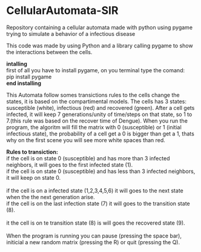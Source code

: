 # CellularAutomata-SIR
Repository containing a cellular automata made with python using pygame trying to simulate a behavior of a infectious disease

This code was made by using Python and a library calling pygame to show the interactions between the cells.

**intalling** <br />
first of all you have to install pygame, on you terminal type the comand: <br />
pip install pygame <br />
**end installing**

This Automata follow somes transictions rules to the cells change the states, it is based on the compartimental models.
The cells has 3 states: susceptible (white), infectious (red) and recovered (green).
After a cell gets infected, it will keep 7 generations/unity of time/steps on that state, so 1 to 7.(this rule was based on the recover 
time of Dengue). When you run the program, the algoritm will fill the matrix with 0 (susceptible) or 1 (initial infectious state), the probability of a cell get a 0 is bigger than get a 1, thats why on the first scene you will see more white spaces than red.


**Rules to transiction:** <br />
if the cell is on state 0 (susceptible) and has more than 3 infected neighbors, it will goes to the first infected state (1). <br />
if the cell is on state 0 (susceptible) and has less than 3 infected neighbors, it will keep on state 0. <br />
<br />
if the cell is on a infected state (1,2,3,4,5,6) it will goes to the next state when the the next generation arise. <br />
if the cell is on the last infection state (7) it will goes to the transition state (8). <br />
<br />
it the cell is on te transition state (8) is will goes the recovered state (9).<br />
<br />
When the program is running you can pause (pressing the space bar), initicial a new random matrix (pressing the R) or quit (pressing the Q).




